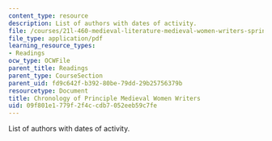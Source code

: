 ```yaml
---
content_type: resource
description: List of authors with dates of activity.
file: /courses/21l-460-medieval-literature-medieval-women-writers-spring-2004/09f801e1779f2f4ccdb7052eeb59c7fe_hand_out2_listof.pdf
file_type: application/pdf
learning_resource_types:
- Readings
ocw_type: OCWFile
parent_title: Readings
parent_type: CourseSection
parent_uid: fd9c642f-b392-80be-79dd-29b25756379b
resourcetype: Document
title: Chronology of Principle Medieval Women Writers
uid: 09f801e1-779f-2f4c-cdb7-052eeb59c7fe
---
```

List of authors with dates of activity.

